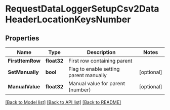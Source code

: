 # RequestDataLoggerSetupCsv2DataHeaderLocationKeysNumber

## Properties

Name | Type | Description | Notes
------------ | ------------- | ------------- | -------------
**FirstItemRow** | **float32** | First row containing parent | 
**SetManually** | **bool** | Flag to enable setting parent manually | [optional] 
**ManualValue** | **float32** | Manual value for parent (number) | [optional] 

[[Back to Model list]](../README.md#documentation-for-models) [[Back to API list]](../README.md#documentation-for-api-endpoints) [[Back to README]](../README.md)


